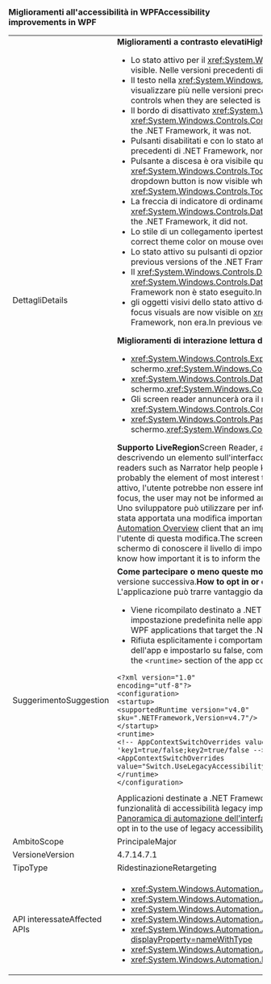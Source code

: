 ### <a name="accessibility-improvements-in-wpf"></a><span data-ttu-id="4a6cd-101">Miglioramenti all'accessibilità in WPF</span><span class="sxs-lookup"><span data-stu-id="4a6cd-101">Accessibility improvements in WPF</span></span>

|   |   |
|---|---|
|<span data-ttu-id="4a6cd-102">Dettagli</span><span class="sxs-lookup"><span data-stu-id="4a6cd-102">Details</span></span>|<span data-ttu-id="4a6cd-103"><strong>Miglioramenti a contrasto elevati</strong></span><span class="sxs-lookup"><span data-stu-id="4a6cd-103"><strong>High Contrast improvements</strong></span></span><ul><li><span data-ttu-id="4a6cd-104">Lo stato attivo per il <xref:System.Windows.Controls.Expander> controllo è ora visibile.</span><span class="sxs-lookup"><span data-stu-id="4a6cd-104">The focus for the <xref:System.Windows.Controls.Expander> control is now visible.</span></span> <span data-ttu-id="4a6cd-105">Nelle versioni precedenti di .NET Framework, non era.</span><span class="sxs-lookup"><span data-stu-id="4a6cd-105">In previous versions of the .NET Framework, it was not.</span></span></li><li><span data-ttu-id="4a6cd-106">Il testo nella <xref:System.Windows.Controls.CheckBox> e <xref:System.Windows.Controls.RadioButton> controlli quando vengono selezionati è ora più semplice visualizzare più nelle versioni precedenti di .NET Framework.</span><span class="sxs-lookup"><span data-stu-id="4a6cd-106">The text in <xref:System.Windows.Controls.CheckBox> and <xref:System.Windows.Controls.RadioButton> controls when they are selected is now easier to see than in previous .NET Framework versions.</span></span></li><li><span data-ttu-id="4a6cd-107">Il bordo di disattivato <xref:System.Windows.Controls.ComboBox> è lo stesso colore del testo disabilitato.</span><span class="sxs-lookup"><span data-stu-id="4a6cd-107">The border of a disabled <xref:System.Windows.Controls.ComboBox> is now the same color as the disabled text.</span></span> <span data-ttu-id="4a6cd-108">Nelle versioni precedenti di .NET Framework, non era.</span><span class="sxs-lookup"><span data-stu-id="4a6cd-108">In previous versions of the .NET Framework, it was not.</span></span></li><li><span data-ttu-id="4a6cd-109">Pulsanti disabilitati e con lo stato attivo, ora, usare il colore del tema corretto.</span><span class="sxs-lookup"><span data-stu-id="4a6cd-109">Disabled and focused buttons now use the correct theme color.</span></span> <span data-ttu-id="4a6cd-110">Nelle versioni precedenti di .NET Framework, non le supportavano.</span><span class="sxs-lookup"><span data-stu-id="4a6cd-110">In previous versions of the .NET Framework, they did not.</span></span></li><li><span data-ttu-id="4a6cd-111">Pulsante a discesa è ora visibile quando un <xref:System.Windows.Controls.ComboBox> stile del controllo è impostato su <xref:System.Windows.Controls.ToolBar.ComboBoxStyleKey?displayProperty=nameWithType>, nelle versioni precedenti di .NET Framework, non è stato.</span><span class="sxs-lookup"><span data-stu-id="4a6cd-111">The dropdown button is now visible when a <xref:System.Windows.Controls.ComboBox> control's style is set to <xref:System.Windows.Controls.ToolBar.ComboBoxStyleKey?displayProperty=nameWithType>, In previous versions of the .NET Framework, it was not.</span></span></li><li><span data-ttu-id="4a6cd-112">La freccia di indicatore di ordinamento in un <xref:System.Windows.Controls.DataGrid> controllo Usa ora i colori del tema.</span><span class="sxs-lookup"><span data-stu-id="4a6cd-112">The sort indicator arrow in a <xref:System.Windows.Controls.DataGrid> control now uses theme colors.</span></span> <span data-ttu-id="4a6cd-113">Nelle versioni precedenti di .NET Framework non è stato eseguito.</span><span class="sxs-lookup"><span data-stu-id="4a6cd-113">In previous versions of the .NET Framework, it did not.</span></span></li><li><span data-ttu-id="4a6cd-114">Lo stile di un collegamento ipertestuale predefinito diventa ora il colore del tema corretto al passaggio del mouse.</span><span class="sxs-lookup"><span data-stu-id="4a6cd-114">The default hyperlink style now changes to the correct theme color on mouse over.</span></span> <span data-ttu-id="4a6cd-115">Nelle versioni precedenti di .NET Framework non è stato eseguito.</span><span class="sxs-lookup"><span data-stu-id="4a6cd-115">In previous versions of the .NET Framework, it did not.</span></span></li><li><span data-ttu-id="4a6cd-116">Lo stato attivo su pulsanti di opzione è ora visibile.</span><span class="sxs-lookup"><span data-stu-id="4a6cd-116">The Keyboard focus on radio buttons is now visible.</span></span> <span data-ttu-id="4a6cd-117">Nelle versioni precedenti di .NET Framework, non era.</span><span class="sxs-lookup"><span data-stu-id="4a6cd-117">In previous versions of the .NET Framework, it was not.</span></span></li><li><span data-ttu-id="4a6cd-118">Il <xref:System.Windows.Controls.DataGrid> colonna del controllo casella di controllo Usa ora i colori previsto per il feedback lo stato attivo della tastiera.</span><span class="sxs-lookup"><span data-stu-id="4a6cd-118">The <xref:System.Windows.Controls.DataGrid> control's checkbox column now uses the expected colors for keyboard focus feedback.</span></span> <span data-ttu-id="4a6cd-119">Nelle versioni precedenti di .NET Framework non è stato eseguito.</span><span class="sxs-lookup"><span data-stu-id="4a6cd-119">In previous versions of the .NET Framework, it did not.</span></span></li><li><span data-ttu-id="4a6cd-120">gli oggetti visivi dello stato attivo della tastiera sono ora visibili sul <xref:System.Windows.Controls.ComboBox> e <xref:System.Windows.Controls.ListBox>.</span><span class="sxs-lookup"><span data-stu-id="4a6cd-120">the Keyboard focus visuals are now visible on <xref:System.Windows.Controls.ComboBox> and <xref:System.Windows.Controls.ListBox>.</span></span> <span data-ttu-id="4a6cd-121">Nelle versioni precedenti di .NET Framework, non era.</span><span class="sxs-lookup"><span data-stu-id="4a6cd-121">In previous versions of the .NET Framework, it was not.</span></span></li></ul><span data-ttu-id="4a6cd-122"><strong>Miglioramenti di interazione lettura dello schermo</strong></span><span class="sxs-lookup"><span data-stu-id="4a6cd-122"><strong>Screen reader interaction improvements</strong></span></span><ul><li><span data-ttu-id="4a6cd-123"><xref:System.Windows.Controls.Expander> i controlli sono ora correttamente ha annunciati come gruppi (Espandi/Comprimi) lettura dello schermo.</span><span class="sxs-lookup"><span data-stu-id="4a6cd-123"><xref:System.Windows.Controls.Expander> controls are now correctly announced as groups (expand/collapse) by screen readers.</span></span></li><li><span data-ttu-id="4a6cd-124"><xref:System.Windows.Controls.DataGridCell> i controlli vengono ora correttamente annunciati come cella della griglia di dati (localizzato) lettura dello schermo.</span><span class="sxs-lookup"><span data-stu-id="4a6cd-124"><xref:System.Windows.Controls.DataGridCell> controls are now correctly announced as data grid cell (localized) by screen readers.</span></span></li><li><span data-ttu-id="4a6cd-125">Gli screen reader annuncerà ora il nome di un modificabile <xref:System.Windows.Controls.ComboBox>.</span><span class="sxs-lookup"><span data-stu-id="4a6cd-125">Screen readers will now announce the name of an editable <xref:System.Windows.Controls.ComboBox>.</span></span></li><li><span data-ttu-id="4a6cd-126"><xref:System.Windows.Controls.PasswordBox> i controlli non siano annunciati come &quot;alcun elemento nella visualizzazione&quot; lettura dello schermo.</span><span class="sxs-lookup"><span data-stu-id="4a6cd-126"><xref:System.Windows.Controls.PasswordBox> controls are no longer announced as &quot;no item in view&quot; by screen readers.</span></span></li></ul><span data-ttu-id="4a6cd-127"><strong>Supporto LiveRegion</strong>Screen Reader, ad esempio Assistente vocale consentono agli utenti di conoscere il contenuto dell'interfaccia utente di un'applicazione, in genere descrivendo un elemento sull'interfaccia utente che è attualmente attivo, perché è probabile che l'elemento di maggior interesse all'utente.</span><span class="sxs-lookup"><span data-stu-id="4a6cd-127"><strong>LiveRegion support</strong>Screen readers such as Narrator help people know the UI contents of an application, usually by describing something about the UI that's currently focused, because that is probably the element of most interest to the user.</span></span> <span data-ttu-id="4a6cd-128">Tuttavia, se un elemento dell'interfaccia utente viene modificato in qualche punto nella schermata e non è lo stato attivo, l'utente potrebbe non essere informati e perdere le informazioni importanti.</span><span class="sxs-lookup"><span data-stu-id="4a6cd-128">However, if a UI element changes somewhere in the screen and it does not have the focus, the user may not be informed and miss important information.</span></span> <span data-ttu-id="4a6cd-129">LiveRegions servono solo per risolvere il problema.</span><span class="sxs-lookup"><span data-stu-id="4a6cd-129">LiveRegions are meant to solve this problem.</span></span> <span data-ttu-id="4a6cd-130">Uno sviluppatore può utilizzare per informare la lettura dello schermo o qualsiasi altro [automazione][Panoramica di automazione dell'interfaccia utente](~/docs/framework/ui-automation/ui-automation-overview.md) client che è stata apportata una modifica importante per un elemento dell'interfaccia utente.</span><span class="sxs-lookup"><span data-stu-id="4a6cd-130">A developer can use them to inform the screen reader or any other [UI Automation][UI Automation Overview](~/docs/framework/ui-automation/ui-automation-overview.md) client that an important change has been made to a UI element.</span></span> <span data-ttu-id="4a6cd-131">L'utilità per la lettura dello schermo può quindi decidere come e quando informare l'utente di questa modifica.</span><span class="sxs-lookup"><span data-stu-id="4a6cd-131">The screen reader can then decide how and when to inform the user of this change.</span></span> <span data-ttu-id="4a6cd-132">La proprietà LiveSetting consente inoltre la lettura dello schermo di conoscere il livello di importanza per informare l'utente della modifica apportata all'interfaccia utente.</span><span class="sxs-lookup"><span data-stu-id="4a6cd-132">The LiveSetting property also lets the screen reader know how important it is to inform the user of the change made to the UI.</span></span>|
|<span data-ttu-id="4a6cd-133">Suggerimento</span><span class="sxs-lookup"><span data-stu-id="4a6cd-133">Suggestion</span></span>|<span data-ttu-id="4a6cd-134"><strong>Come partecipare o meno queste modifiche</strong>affinché l'applicazione per trarre vantaggio da queste modifiche, è necessario eseguita su .NET Framework 4.7.1 o versione successiva.</span><span class="sxs-lookup"><span data-stu-id="4a6cd-134"><strong>How to opt in or out of these changes</strong>In order for the application to benefit from these changes, it must run on the .NET Framework 4.7.1 or later.</span></span> <span data-ttu-id="4a6cd-135">L'applicazione può trarre vantaggio da queste modifiche in uno dei modi seguenti:</span><span class="sxs-lookup"><span data-stu-id="4a6cd-135">The application can benefit from these changes in either of the following ways:</span></span><ul><li><span data-ttu-id="4a6cd-136">Viene ricompilato destinato a .NET Framework 4.7.1.</span><span class="sxs-lookup"><span data-stu-id="4a6cd-136">It is recompiled to target the .NET Framework 4.7.1.</span></span> <span data-ttu-id="4a6cd-137">Queste modifiche di accessibilità sono abilitate per impostazione predefinita nelle applicazioni WPF destinati a .NET Framework 4.7.1 o versione successiva.</span><span class="sxs-lookup"><span data-stu-id="4a6cd-137">These accessibility changes are enabled by default on WPF applications that target the .NET Framework 4.7.1 or later.</span></span></li><li><span data-ttu-id="4a6cd-138">Rifiuta esplicitamente i comportamenti di accessibilità legacy aggiungendo quanto segue [AppContext commutatore](~/docs/framework/configure-apps/file-schema/runtime/appcontextswitchoverrides-element.md) nel <code>&lt;runtime&gt;</code> sezione del file di configurazione dell'app e impostarlo su false, come illustrato nell'esempio seguente.</span><span class="sxs-lookup"><span data-stu-id="4a6cd-138">It opts out of the legacy accessibility behaviors by adding the following [AppContext Switch](~/docs/framework/configure-apps/file-schema/runtime/appcontextswitchoverrides-element.md) in the <code>&lt;runtime&gt;</code> section of the app config file and setting it to false, as the following example shows.</span></span></li></ul><pre><code>&lt;?xml version=&quot;1.0&quot; encoding=&quot;utf-8&quot;?&gt;&#13;&#10;&lt;configuration&gt;&#13;&#10;&lt;startup&gt;&#13;&#10;&lt;supportedRuntime version=&quot;v4.0&quot; sku=&quot;.NETFramework,Version=v4.7&quot;/&gt;&#13;&#10;&lt;/startup&gt;&#13;&#10;&lt;runtime&gt;&#13;&#10;&lt;!-- AppContextSwitchOverrides value attribute is in the form of &#39;key1=true/false;key2=true/false  --&gt;&#13;&#10;&lt;AppContextSwitchOverrides value=&quot;Switch.UseLegacyAccessibilityFeatures=false&quot; /&gt;&#13;&#10;&lt;/runtime&gt;&#13;&#10;&lt;/configuration&gt;&#13;&#10;</code></pre><span data-ttu-id="4a6cd-139">Applicazioni destinate a .NET Framework 4.7.1 o versione successiva e si desidera mantenere legacy comportamento accessibilità può optare per l'utilizzo delle funzionalità di accessibilità legacy impostando in modo esplicito questa opzione AppContext su <code>true</code>. Per una panoramica di automazione interfaccia utente, vedere la [Panoramica di automazione dell'interfaccia utente](~/docs/framework/ui-automation/ui-automation-overview.md).</span><span class="sxs-lookup"><span data-stu-id="4a6cd-139">Applications that target the .NET Framework 4.7.1 or later and want to preserve the legacy accessibility behavior can opt in to the use of legacy accessibility features by explicitly setting this AppContext switch to <code>true</code>.For an overview of UI automation, see the [UI Automation Overview](~/docs/framework/ui-automation/ui-automation-overview.md).</span></span>|
|<span data-ttu-id="4a6cd-140">Ambito</span><span class="sxs-lookup"><span data-stu-id="4a6cd-140">Scope</span></span>|<span data-ttu-id="4a6cd-141">Principale</span><span class="sxs-lookup"><span data-stu-id="4a6cd-141">Major</span></span>|
|<span data-ttu-id="4a6cd-142">Versione</span><span class="sxs-lookup"><span data-stu-id="4a6cd-142">Version</span></span>|<span data-ttu-id="4a6cd-143">4.7.1</span><span class="sxs-lookup"><span data-stu-id="4a6cd-143">4.7.1</span></span>|
|<span data-ttu-id="4a6cd-144">Tipo</span><span class="sxs-lookup"><span data-stu-id="4a6cd-144">Type</span></span>|<span data-ttu-id="4a6cd-145">Ridestinazione</span><span class="sxs-lookup"><span data-stu-id="4a6cd-145">Retargeting</span></span>|
|<span data-ttu-id="4a6cd-146">API interessate</span><span class="sxs-lookup"><span data-stu-id="4a6cd-146">Affected APIs</span></span>|<ul><li><xref:System.Windows.Automation.AutomationElementIdentifiers.LiveSettingProperty?displayProperty=nameWithType></li><li><xref:System.Windows.Automation.AutomationElementIdentifiers.LiveRegionChangedEvent?displayProperty=nameWithType></li><li><xref:System.Windows.Automation.AutomationLiveSetting?displayProperty=nameWithType></li><li><xref:System.Windows.Automation.AutomationProperties.LiveSettingProperty?displayProperty=nameWithType></li><li><xref:System.Windows.Automation.AutomationProperties.SetLiveSetting(System.Windows.DependencyObject,System.Windows.Automation.AutomationLiveSetting)?displayProperty=nameWithType></li><li><xref:System.Windows.Automation.AutomationProperties.GetLiveSetting(System.Windows.DependencyObject)?displayProperty=nameWithType></li><li><xref:System.Windows.Automation.Peers.AutomationPeer.GetLiveSettingCore?displayProperty=nameWithType></li></ul>|

